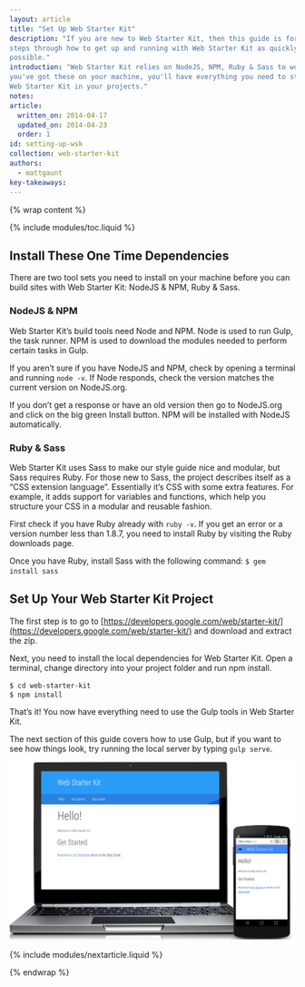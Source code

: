 ```yaml
---
layout: article
title: "Set Up Web Starter Kit"
description: "If you are new to Web Starter Kit, then this guide is for you. It
steps through how to get up and running with Web Starter Kit as quickly as
possible."
introduction: "Web Starter Kit relies on NodeJS, NPM, Ruby & Sass to work, once
you've got these on your machine, you'll have everything you need to start using
Web Starter Kit in your projects."
notes:
article:
  written_on: 2014-04-17
  updated_on: 2014-04-23
  order: 1
id: setting-up-wsk
collection: web-starter-kit
authors:
  - mattgaunt
key-takeaways:
---
```


{% wrap content %}

{% include modules/toc.liquid %}

## Install These One Time Dependencies

There are two tool sets you need to install on your machine before you can build
sites with Web Starter Kit: NodeJS & NPM, Ruby & Sass.

### NodeJS & NPM

Web Starter Kit’s build tools need Node and NPM. Node is used to run Gulp, the
task runner. NPM is used to download the modules needed to perform certain tasks
in Gulp.

If you aren’t sure if you have NodeJS and NPM, check by opening a terminal and
running `node -v`. If Node responds, check the version matches the current version
on NodeJS.org.

If you don’t get a response or have an old version then go to NodeJS.org and
click on the big green Install button. NPM will be installed with NodeJS
automatically.

### Ruby & Sass

Web Starter Kit uses Sass to make our style guide nice and modular, but Sass
requires Ruby. For those new to Sass, the project describes itself as a “CSS
extension language”. Essentially it’s CSS with some extra features. For example,
it adds support for variables and functions, which help you structure your CSS
in a modular and reusable fashion.

First check if you have Ruby already with `ruby -v`. If you get an error or a
version number less than 1.8.7, you need to install Ruby by visiting the Ruby
downloads page.

Once you have Ruby, install Sass with the following command:
`$ gem install sass`

## Set Up Your Web Starter Kit Project

The first step is to go to [https://developers.google.com/web/starter-kit/](https://developers.google.com/web/starter-kit/)
and download and extract the zip.

Next, you need to install the local dependencies for Web Starter Kit. Open a
terminal, change directory into your project folder and run npm install.

    $ cd web-starter-kit
    $ npm install

That’s it! You now have everything need to use the Gulp tools in Web Starter
Kit.

The next section of this guide covers how to use Gulp, but if you want to see
how things look, try running the local server by typing `gulp serve`.

<img src="images/wsk-on-pixel-n5.png">

{% include modules/nextarticle.liquid %}

{% endwrap %}
